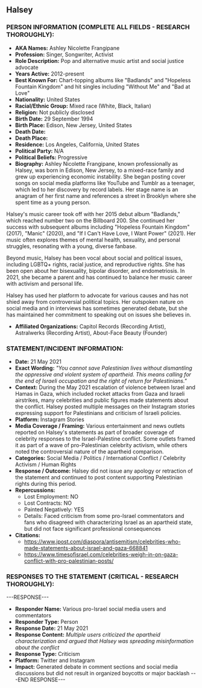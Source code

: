 ## Halsey

### PERSON INFORMATION (COMPLETE ALL FIELDS - RESEARCH THOROUGHLY):

- **AKA Names:** Ashley Nicolette Frangipane
- **Profession:** Singer, Songwriter, Activist
- **Role Description:** Pop and alternative music artist and social justice advocate
- **Years Active:** 2012-present
- **Best Known For:** Chart-topping albums like "Badlands" and "Hopeless Fountain Kingdom" and hit singles including "Without Me" and "Bad at Love"
- **Nationality:** United States
- **Racial/Ethnic Group:** Mixed race (White, Black, Italian)
- **Religion:** Not publicly disclosed
- **Birth Date:** 29 September 1994
- **Birth Place:** Edison, New Jersey, United States
- **Death Date:** 
- **Death Place:** 
- **Residence:** Los Angeles, California, United States
- **Political Party:** N/A
- **Political Beliefs:** Progressive
- **Biography:** Ashley Nicolette Frangipane, known professionally as Halsey, was born in Edison, New Jersey, to a mixed-race family and grew up experiencing economic instability. She began posting cover songs on social media platforms like YouTube and Tumblr as a teenager, which led to her discovery by record labels. Her stage name is an anagram of her first name and references a street in Brooklyn where she spent time as a young person.

Halsey's music career took off with her 2015 debut album "Badlands," which reached number two on the Billboard 200. She continued her success with subsequent albums including "Hopeless Fountain Kingdom" (2017), "Manic" (2020), and "If I Can't Have Love, I Want Power" (2021). Her music often explores themes of mental health, sexuality, and personal struggles, resonating with a young, diverse fanbase.

Beyond music, Halsey has been vocal about social and political issues, including LGBTQ+ rights, racial justice, and reproductive rights. She has been open about her bisexuality, bipolar disorder, and endometriosis. In 2021, she became a parent and has continued to balance her music career with activism and personal life.

Halsey has used her platform to advocate for various causes and has not shied away from controversial political topics. Her outspoken nature on social media and in interviews has sometimes generated debate, but she has maintained her commitment to speaking out on issues she believes in.

- **Affiliated Organizations:** Capitol Records (Recording Artist), Astralwerks (Recording Artist), About-Face Beauty (Founder)

### STATEMENT/INCIDENT INFORMATION:
- **Date:** 21 May 2021
- **Exact Wording:** *"You cannot save Palestinian lives without dismantling the oppressive and violent system of apartheid. This means calling for the end of Israeli occupation and the right of return for Palestinians."*
- **Context:** During the May 2021 escalation of violence between Israel and Hamas in Gaza, which included rocket attacks from Gaza and Israeli airstrikes, many celebrities and public figures made statements about the conflict. Halsey posted multiple messages on their Instagram stories expressing support for Palestinians and criticism of Israeli policies.
- **Platform:** Instagram Stories
- **Media Coverage / Framing:** Various entertainment and news outlets reported on Halsey's statements as part of broader coverage of celebrity responses to the Israel-Palestine conflict. Some outlets framed it as part of a wave of pro-Palestinian celebrity activism, while others noted the controversial nature of the apartheid comparison.
- **Categories:** Social Media / Politics / International Conflict / Celebrity Activism / Human Rights
- **Response / Outcome:** Halsey did not issue any apology or retraction of the statement and continued to post content supporting Palestinian rights during this period.
- **Repercussions:** 
  - Lost Employment: NO
  - Lost Contracts: NO
  - Painted Negatively: YES
  - Details: Faced criticism from some pro-Israel commentators and fans who disagreed with characterizing Israel as an apartheid state, but did not face significant professional consequences
- **Citations:** 
  - https://www.jpost.com/diaspora/antisemitism/celebrities-who-made-statements-about-israel-and-gaza-668841
  - https://www.timesofisrael.com/celebrities-weigh-in-on-gaza-conflict-with-pro-palestinian-posts/

### RESPONSES TO THE STATEMENT (CRITICAL - RESEARCH THOROUGHLY):

---RESPONSE---
- **Responder Name:** Various pro-Israel social media users and commentators
- **Responder Type:** Person
- **Response Date:** 21 May 2021
- **Response Content:** *Multiple users criticized the apartheid characterization and argued that Halsey was spreading misinformation about the conflict*
- **Response Type:** Criticism
- **Platform:** Twitter and Instagram
- **Impact:** Generated debate in comment sections and social media discussions but did not result in organized boycotts or major backlash
---END RESPONSE---